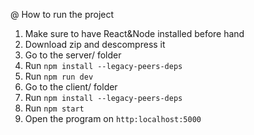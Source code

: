 @ How to run the project

1. Make sure to have React&Node installed before hand
2. Download zip and descompress it
3. Go to the server/ folder
4. Run ```npm install --legacy-peers-deps```
6. Run ```npm run dev```
7. Go to the client/ folder
8. Run ```npm install --legacy-peers-deps```
9. Run ```npm start```
10. Open the program on ```http:localhost:5000```
